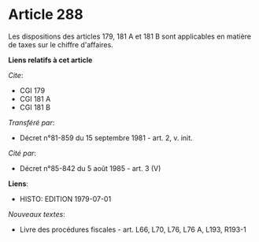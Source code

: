 # Article 288

Les dispositions des articles 179, 181 A et 181 B sont applicables en matière de taxes sur le chiffre d'affaires.

**Liens relatifs à cet article**

_Cite_:

  - CGI 179
  - CGI 181 A
  - CGI 181 B

_Transféré par_:

  - Décret n°81-859 du 15 septembre 1981 - art. 2, v. init.

_Cité par_:

  - Décret n°85-842 du 5 août 1985 - art. 3 (V)

**Liens**:

  - HISTO: EDITION 1979-07-01

_Nouveaux textes_:

  - Livre des procédures fiscales - art. L66, L70, L76, L76 A, L193, R193-1
